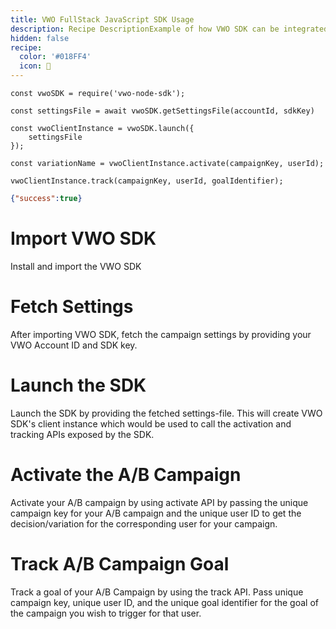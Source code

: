 ```yaml
---
title: VWO FullStack JavaScript SDK Usage
description: Recipe DescriptionExample of how VWO SDK can be integrated into your codebase.
hidden: false
recipe:
  color: '#018FF4'
  icon: 🦉
---
```

```node Node
const vwoSDK = require('vwo-node-sdk');

const settingsFile = await vwoSDK.getSettingsFile(accountId, sdkKey)

const vwoClientInstance = vwoSDK.launch({
	settingsFile
});

const variationName = vwoClientInstance.activate(campaignKey, userId);

vwoClientInstance.track(campaignKey, userId, goalIdentifier);
```

```json Response Example
{"success":true}
```

# Import VWO SDK

<!-- node@1 -->

Install and import the VWO SDK

# Fetch Settings

<!-- node@3 -->

After importing VWO SDK, fetch the campaign settings by providing your VWO Account ID and SDK key.

# Launch the SDK

<!-- node@5-7 -->

Launch the SDK by providing the fetched settings-file. This will create VWO SDK's client instance which would be used to call the activation and tracking APIs exposed by the SDK.

# Activate the A/B Campaign

<!-- node@9 -->

Activate your A/B campaign by using activate API by passing the unique campaign key for your A/B campaign and the unique user ID to get the decision/variation for the corresponding user for your campaign.

# Track A/B Campaign Goal

<!-- node@11 -->

Track a goal of your A/B Campaign by using the track API. Pass unique campaign key, unique user ID, and the unique goal identifier for the goal of the campaign you wish to trigger for that user.